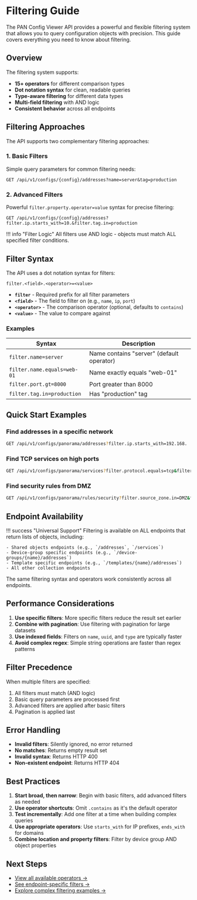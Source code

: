 # Filtering Guide

The PAN Config Viewer API provides a powerful and flexible filtering system that allows you to query configuration objects with precision. This guide covers everything you need to know about filtering.

## Overview

The filtering system supports:

- **15+ operators** for different comparison types
- **Dot notation syntax** for clean, readable queries
- **Type-aware filtering** for different data types
- **Multi-field filtering** with AND logic
- **Consistent behavior** across all endpoints

## Filtering Approaches

The API supports two complementary filtering approaches:

### 1. Basic Filters
Simple query parameters for common filtering needs:
```http
GET /api/v1/configs/{config}/addresses?name=server&tag=production
```

### 2. Advanced Filters
Powerful `filter.property.operator=value` syntax for precise filtering:
```http
GET /api/v1/configs/{config}/addresses?filter.ip.starts_with=10.&filter.tag.in=production
```

!!! info "Filter Logic"
    All filters use AND logic - objects must match ALL specified filter conditions.

## Filter Syntax

The API uses a dot notation syntax for filters:

```
filter.<field>.<operator>=<value>
```

- **`filter`** - Required prefix for all filter parameters
- **`<field>`** - The field to filter on (e.g., `name`, `ip`, `port`)
- **`<operator>`** - The comparison operator (optional, defaults to `contains`)
- **`<value>`** - The value to compare against

### Examples

| Syntax | Description |
|--------|-------------|
| `filter.name=server` | Name contains "server" (default operator) |
| `filter.name.equals=web-01` | Name exactly equals "web-01" |
| `filter.port.gt=8000` | Port greater than 8000 |
| `filter.tag.in=production` | Has "production" tag |

## Quick Start Examples

### Find addresses in a specific network
```bash
GET /api/v1/configs/panorama/addresses?filter.ip.starts_with=192.168.
```

### Find TCP services on high ports
```bash
GET /api/v1/configs/panorama/services?filter.protocol.equals=tcp&filter.port.gt=1024
```

### Find security rules from DMZ
```bash
GET /api/v1/configs/panorama/rules/security?filter.source_zone.in=DMZ&filter.action.equals=allow
```

## Endpoint Availability

!!! success "Universal Support"
    Filtering is available on ALL endpoints that return lists of objects, including:
    
    - Shared objects endpoints (e.g., `/addresses`, `/services`)
    - Device-group specific endpoints (e.g., `/device-groups/{name}/addresses`)
    - Template specific endpoints (e.g., `/templates/{name}/addresses`)
    - All other collection endpoints

The same filtering syntax and operators work consistently across all endpoints.

## Performance Considerations

1. **Use specific filters**: More specific filters reduce the result set earlier
2. **Combine with pagination**: Use filtering with pagination for large datasets
3. **Use indexed fields**: Filters on `name`, `uuid`, and `type` are typically faster
4. **Avoid complex regex**: Simple string operations are faster than regex patterns

## Filter Precedence

When multiple filters are specified:

1. All filters must match (AND logic)
2. Basic query parameters are processed first
3. Advanced filters are applied after basic filters
4. Pagination is applied last

## Error Handling

- **Invalid filters**: Silently ignored, no error returned
- **No matches**: Returns empty result set
- **Invalid syntax**: Returns HTTP 400
- **Non-existent endpoint**: Returns HTTP 404

## Best Practices

1. **Start broad, then narrow**: Begin with basic filters, add advanced filters as needed
2. **Use operator shortcuts**: Omit `.contains` as it's the default operator
3. **Test incrementally**: Add one filter at a time when building complex queries
4. **Use appropriate operators**: Use `starts_with` for IP prefixes, `ends_with` for domains
5. **Combine location and property filters**: Filter by device group AND object properties

## Next Steps

- [View all available operators →](operators.md)
- [See endpoint-specific filters →](endpoints.md)
- [Explore complex filtering examples →](../../examples/complex-filters.md)
